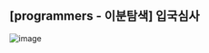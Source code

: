 ## [programmers - 이분탐색] 입국심사

![image](https://user-images.githubusercontent.com/22045163/120892186-f1677900-c647-11eb-8c8f-c875eefb2410.png)
